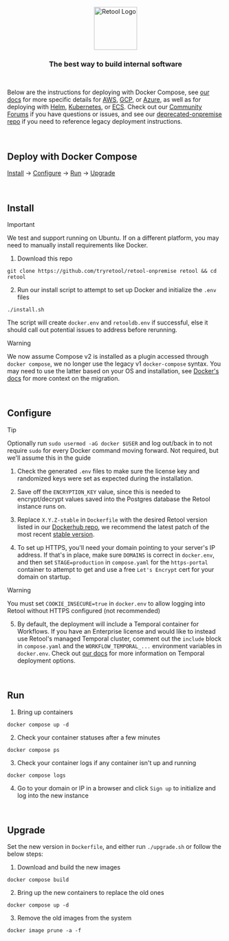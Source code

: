 <p align="center">
    <picture>
      <source media="(prefers-color-scheme: dark)" srcset="https://docs.retool.com/brand/icons/logo-light.svg">
      <img alt="Retool Logo" height="100" src="https://docs.retool.com/brand/icons/logo-dark.svg">
    </picture>
</p>
<h3 align="center">The best way to build internal software</h3>

<br>

Below are the instructions for deploying with Docker Compose, see [our docs](https://docs.retool.com/docs/deploy-guide-overview) for more specific details for [AWS](https://docs.retool.com/docs/deploy-with-aws-ec2), [GCP](https://docs.retool.com/docs/deploy-with-gcp), or [Azure](https://docs.retool.com/docs/deploy-with-azure-vm), as well as for deploying with [Helm](https://docs.retool.com/docs/deploy-with-helm), [Kubernetes](https://docs.retool.com/docs/deploy-with-kubernetes), or [ECS](https://docs.retool.com/docs/deploy-with-ecs-fargate). Check out our [Community Forums](https://community.retool.com/) if you have questions or issues, and see our [deprecated-onpremise repo](https://github.com/tryretool/deprecated-onpremise) if you need to reference legacy deployment instructions. 

<br>

Deploy with Docker Compose
------

[Install](#install) &#8594; [Configure](#configure) &#8594; [Run](#run) &#8594; [Upgrade](#upgrade)

<br>

Install
------
> [!IMPORTANT]  
> We test and support running on Ubuntu. If on a different platform, you may need to manually install requirements like Docker.

1. Download this repo

```
git clone https://github.com/tryretool/retool-onpremise retool && cd retool
```

2. Run our install script to attempt to set up Docker and initialize the `.env` files

```
./install.sh
```
The script will create `docker.env` and `retooldb.env` if successful, else it should call out potential issues to address before rerunning.

> [!WARNING]  
> We now assume Compose v2 is installed as a plugin accessed through `docker compose`, we no longer use the legacy v1 `docker-compose` syntax. You may need to use the latter based on your OS and installation, see [Docker's docs](https://docs.docker.com/compose/releases/migrate/) for more context on the migration.

<br>

Configure
------
> [!TIP]  
> Optionally run `sudo usermod -aG docker $USER` and log out/back in to not require `sudo` for every Docker command moving forward. Not required, but we'll assume this in the guide

1. Check the generated `.env` files to make sure the license key and randomized keys were set as expected during the installation.

2. Save off the `ENCRYPTION_KEY` value, since this is needed to encrypt/decrypt values saved into the Postgres database the Retool instance runs on. 

3. Replace `X.Y.Z-stable` in `Dockerfile` with the desired Retool version listed in our [Dockerhub repo](https://hub.docker.com/r/tryretool/backend/tags), we recommend the latest patch of the most recent [stable version](https://hub.docker.com/r/tryretool/backend/tags?name=stable).

4. To set up HTTPS, you'll need your domain pointing to your server's IP address. If that's in place, make sure `DOMAINS` is correct in `docker.env`, and then set `STAGE=production` in `compose.yaml` for the `https-portal` container to attempt to get and use a free `Let's Encrypt` cert for your domain on startup.

> [!WARNING]  
> You must set `COOKIE_INSECURE=true` in `docker.env` to allow logging into Retool without HTTPS configured (not recommended)

5. By default, the deployment will include a Temporal container for Workflows. If you have an Enterprise license and would like to instead use Retool's managed Temporal cluster, comment out the `include` block in `compose.yaml` and the `WORKFLOW_TEMPORAL_...` environment variables in `docker.env`. Check out [our docs](https://docs.retool.com/self-hosted/concepts/temporal) for more information on Temporal deployment options.

<br>

Run
------

1. Bring up containers
   
```
docker compose up -d
```

2. Check your container statuses after a few minutes

```
docker compose ps
```

3. Check your container logs if any container isn't up and running

```
docker compose logs
```

4. Go to your domain or IP in a browser and click `Sign up` to initialize and log into the new instance

<br>

Upgrade
------

Set the new version in `Dockerfile`, and either run `./upgrade.sh` or follow the below steps:

1. Download and build the new images

```
docker compose build
```

2. Bring up the new containers to replace the old ones

```
docker compose up -d
```

3. Remove the old images from the system
```
docker image prune -a -f
```

<br>
